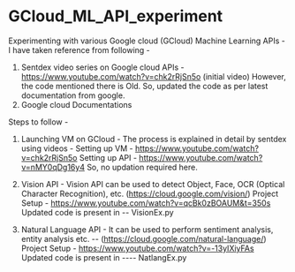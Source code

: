 # GCloud_ML_API_experiment
Experimenting with various Google cloud (GCloud) Machine Learning APIs -
I have taken reference from following - 
  1. Sentdex video series on Google cloud APIs - https://www.youtube.com/watch?v=chk2rRjSn5o (initial video)
      However, the code mentioned there is Old. So, updated the code as per latest documentation from google.
  2. Google cloud Documentations

Steps to follow - 

1. Launching VM on GCloud -
   The process is explained in detail by sentdex using videos - 
   Setting up VM - https://www.youtube.com/watch?v=chk2rRjSn5o
   Setting up API - https://www.youtube.com/watch?v=nMY0qDg16y4
   So, no updation required here.

2. Vision API - 
    Vision API can be used to detect Object, Face, OCR (Optical Character Recognition), etc. (https://cloud.google.com/vision/)
    Project Setup - https://www.youtube.com/watch?v=qcBk0zBOAUM&t=350s
    Updated code is present in  -- VisionEx.py
    
3. Natural Language API -
    It can be used to perform sentiment analysis, entity analysis etc. -- (https://cloud.google.com/natural-language/)
    Project Setup - https://www.youtube.com/watch?v=-13yIXiyFAs
    Updated code is present in  ---- NatlangEx.py
   
    

